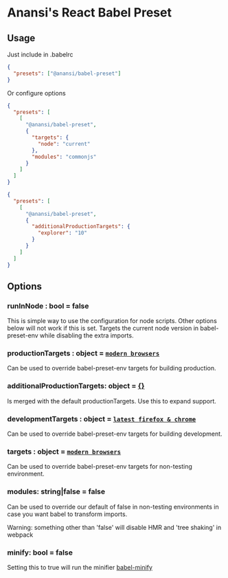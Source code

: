 # Anansi's React Babel Preset

## Usage

Just include in .babelrc

```json
{
  "presets": ["@anansi/babel-preset"]
}
```

Or configure options

```json
{
  "presets": [
    [
      "@anansi/babel-preset",
      {
        "targets": {
          "node": "current"
        },
        "modules": "commonjs"
      }
    ]
  ]
}
```

```json
{
  "presets": [
    [
      "@anansi/babel-preset",
      {
        "additionalProductionTargets": {
          "explorer": "10"
        }
      }
    ]
  ]
}
```

## Options

### runInNode : bool = false

This is simple way to use the configuration for node scripts. Other options
below will not work if this is set. Targets the current node version in
babel-preset-env while disabling the extra imports.

### productionTargets : object = [`modern browsers`](https://github.com/babel/babel/tree/master/packages/babel-preset-env#options)

Can be used to override babel-preset-env targets for building production.

### additionalProductionTargets: object = [{}](https://github.com/babel/babel/tree/master/packages/babel-preset-env#options)

Is merged with the default productionTargets. Use this to expand support.

### developmentTargets : object = [`latest firefox & chrome`](https://github.com/babel/babel/tree/master/packages/babel-preset-env#options)

Can be used to override babel-preset-env targets for building development.

### targets : object = [`modern browsers`](https://github.com/babel/babel/tree/master/packages/babel-preset-env#options)

Can be used to override babel-preset-env targets for non-testing environment.

### modules: string|false = false

Can be used to override our default of false in non-testing environments
in case you want babel to transform imports.

Warning: something other than 'false' will disable HMR and 'tree shaking'
in webpack

### minify: bool = false

Setting this to true will run the minifier [babel-minify](https://github.com/babel/babel-minify)